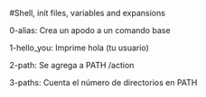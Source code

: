 #Shell, init files, variables and expansions

0-alias: Crea un apodo a un comando base

1-hello_you: Imprime hola (tu usuario)

2-path: Se agrega a PATH /action

3-paths: Cuenta el número de directorios en PATH

